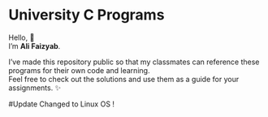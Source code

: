 # University C Programs

Hello, 👋  
I’m **Ali Faizyab**.  

I’ve made this repository public so that my classmates can reference these programs for their own code and learning.  
Feel free to check out the solutions and use them as a guide for your assignments. ✨

#Update
 Changed to Linux OS !